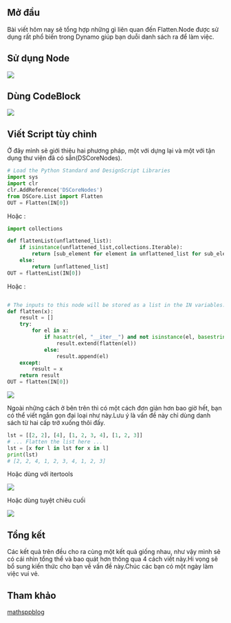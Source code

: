 ## Mở đầu

Bài viết hôm nay sẽ tổng hợp những gì liên quan đến Flatten.Node được sử dụng rất phổ biến trong Dynamo giúp bạn duỗi danh sách ra để làm việc.

## Sử dụng Node

![](pic/FlattentDynamo1.png)

## Dùng CodeBlock

![](pic/FlattenCodeBlock.png)

## Viết Script tùy chỉnh

Ở đây mình sẽ giới thiệu hai phương pháp, một với dựng lại và một với tận dụng thư viện đã có sẵn(DSCoreNodes).

```py
# Load the Python Standard and DesignScript Libraries
import sys
import clr
clr.AddReference('DSCoreNodes')
from DSCore.List import Flatten
OUT = Flatten(IN[0])
```
Hoặc : 

```py
import collections

def flattenList(unflattened_list):
	if isinstance(unflattened_list,collections.Iterable):
		return [sub_element for element in unflattened_list for sub_element in flattenList(element)]
	else:
		return [unflattened_list]
OUT = flattenList(IN[0])
```

Hoặc : 

```py

# The inputs to this node will be stored as a list in the IN variables.
def flatten(x):
    result = []
    try:
    	for el in x:
        	if hasattr(el, "__iter__") and not isinstance(el, basestring):
        	    result.extend(flatten(el))
        	else:
        	    result.append(el)
    except:
    	result = x
    return result
OUT = flatten(IN[0])
```

![](pic/FlattentDynamo.png)

Ngoài những cách ở bên trên thì có một cách đơn giản hơn bao giờ hết, bạn có thể viết ngắn gọn đại loại như này.Lưu ý là vấn đề này chỉ dùng danh sách từ hai cấp trở xuống thôi đấy.

``` py
lst = [[2, 2], [4], [1, 2, 3, 4], [1, 2, 3]]
# ... Flatten the list here ...
lst = [x for l in lst for x in l]
print(lst)
# [2, 2, 4, 1, 2, 3, 4, 1, 2, 3]
```
Hoặc dùng với itertools

![](pic/FCnuZ6cXEAgZu3E.jpg)

Hoặc dùng tuyệt chiêu cuối

![](pic/FCnj4i_X0AQTMPG.jpg)


## Tổng kết

Các kết quả trên đều cho ra cùng một kết quả giống nhau, như vậy mình sẽ có cái nhìn tổng thể và bao quát hơn thông qua 4 cách viết này.Hi vọng sẽ bổ sung kiến thức cho bạn về vấn đề này.Chúc các bạn có một ngày làm việc vui vẻ.

## Tham khảo

<a href="https://twitter.com/mathsppblog" target="_blank">mathsppblog</a>
